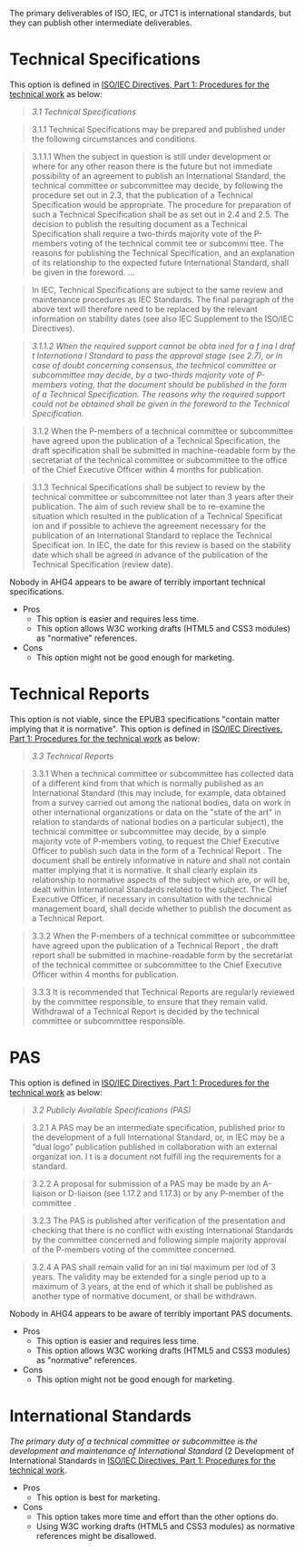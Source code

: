The primary deliverables of ISO, IEC, or JTC1 is international standards, but they can publish other intermediate deliverables.

> 

# Technical Specifications #

This option is defined in [ISO/IEC Directives, Part 1: Procedures for the technical work](http://isotc.iso.org/livelink/livelink/fetch/2000/2122/3146825/4229629/4230450/4230455/ISO_IEC_Directives%2C_Part_1_%28Procedures_for_the_technical_work%29_%282011%2C_8th_ed.%29_%28PDF_format%29.pdf?nodeid=10563026&vernum=-2) as below:

> _3.1  Technical Specifications_

> 3.1.1    Technical Specifications may be prepared and published under the following
> circumstances and conditions.

> 3.1.1.1    When the subject in question is still under development or where for any other
> reason  there  is   the future but  not  immediate possibility of an agreement to publish an
> International Standard, the technical committee or subcommittee may decide, by following the
> procedure set out in  2.3,   that   the publication of  a Technical  Specification would be
> appropriate. The procedure for preparation of such a Technical Specification shall be as set
> out   in   2.4 and  2.5.  The decision  to publish  the resulting document  as  a Technical
> Specification shall require a two-thirds majority vote of the P-members voting of the technical
> commit tee or subcommi ttee.  The  reasons  for  publishing   the Technical  Specification, and an
> explanation of its relationship to the expected future International Standard, shall be given in
> the foreword. ...

> In IEC, Technical Specifications are subject to the same review and maintenance procedures
> as IEC Standards. The final paragraph of the above text will therefore need to be replaced by
> the relevant information on stability dates (see also IEC Supplement to the ISO/IEC
> Directives).

> _3.1.1.2    When   the required  support  cannot  be obta ined  for  a  f ina l draf t   Internationa l
> Standard to pass the approval stage (see 2.7), or in case of doubt concerning consensus, the
> technical committee or subcommittee may decide, by a two-thirds majority vote of P-members
> voting, that the document should be published in the form of a Technical Specification. The
> reasons why the required support could not be obtained shall be given in the foreword to the
> Technical Specification._

> 3.1.2    When the P-members of a technical committee or subcommittee have agreed upon
> the publication of  a Technical  Specification,   the draft  specification shall  be  submitted  in
> machine-readable form by the secretariat of the technical committee or subcommittee to the
> office of the Chief Executive Officer within 4 months for publication.

> 3.1.3    Technical Specifications shall be subject to review by the technical committee or
> subcommittee not later than 3 years after their publication. The aim of such review shall be to
> re-examine   the situation which  resulted  in   the publication of  a Technical  Specificat ion and  if
> possible to achieve the agreement necessary for the publication of an International Standard
> to  replace  the Technical  Specificat ion.   In   IEC, the date  for   this  review is based on the stability
> date which shall be agreed in advance of the publication of the Technical Specification
> (review date). 


Nobody in AHG4 appears to be aware of terribly important technical specifications.

  * Pros
    * This option is easier and requires less time.
    * This option allows W3C working drafts (HTML5 and CSS3 modules) as "normative" references.
  * Cons
    * This option might not be good enough for marketing.

# Technical  Reports #
This option is not viable, since the EPUB3 specifications "contain matter   implying   that   it  is normative".
This option is defined in [ISO/IEC Directives, Part 1: Procedures for the technical work](http://isotc.iso.org/livelink/livelink/fetch/2000/2122/3146825/4229629/4230450/4230455/ISO_IEC_Directives%2C_Part_1_%28Procedures_for_the_technical_work%29_%282011%2C_8th_ed.%29_%28PDF_format%29.pdf?nodeid=10563026&vernum=-2) as below:

> _3.3  Technical  Reports_

> 3.3.1    When a  technical  committee or  subcommittee has collected data of  a different  kind
> from that which is normally published as an International Standard (this may include, for
> example, data obtained from a survey carried out among the national bodies, data on work in
> other international organizations or data on the "state of the art" in relation to standards of
> national bodies on a particular subject), the technical committee or subcommittee may decide,
> by a simple majority vote of P-members voting, to request the Chief Executive Officer to
> publish such data   in  the  form of a Technical  Report .  The document  shall  be  entirely
> informative  in  nature and shall  not  contain matter   implying   that   it  is normative.   It shall  clearly
> explain its relationship to normative aspects of the subject  which are,  or  will  be,  dealt  within
> International Standards related to the subject. The Chief Executive Officer, if necessary in
> consultation with the technical management board, shall decide whether to publish the
> document as a Technical Report.

> 3.3.2    When the P-members of a technical committee or subcommittee have agreed upon
> the publication of  a Technical  Report ,   the draft   report  shall  be  submitted  in machine-readable
> form by  the secretariat  of   the  technical  committee or subcommittee to the Chief Executive
> Officer within 4 months for publication.

> 3.3.3    It is recommended that Technical Reports are regularly reviewed by the committee
> responsible,  to ensure  that   they remain  valid.  Withdrawal  of  a Technical  Report   is  decided by
> the technical committee or subcommittee responsible.


# PAS #

This option is defined in [ISO/IEC Directives, Part 1: Procedures for the technical work](http://isotc.iso.org/livelink/livelink/fetch/2000/2122/3146825/4229629/4230450/4230455/ISO_IEC_Directives%2C_Part_1_%28Procedures_for_the_technical_work%29_%282011%2C_8th_ed.%29_%28PDF_format%29.pdf?nodeid=10563026&vernum=-2) as below:

> _3.2  Publicly Available Specifications (PAS)_

> 3.2.1    A PAS may be an intermediate  specification, published prior to the development of a
> full International Standard, or, in IEC may be a “dual logo” publication published in
> collaboration with  an  external  organizat ion.  I t   is a document  not  fulfill ing  the  requirements   for
> a standard.

> 3.2.2    A proposal for submission of a PAS may be made by an A-liaison or D-liaison
> (see 1.17.2 and 1.17.3)  or  by any P-member  of   the committee .

> 3.2.3    The PAS is published after verification of the presentation and checking that there is
> no conflict with existing International Standards by the committee concerned and following
> simple majority approval of the P-members voting of the committee concerned.

> 3.2.4    A PAS shall remain valid for an ini tial  maximum per iod of  3 years.  The validity may be
> extended for a single period up to a maximum of 3 years, at the end of which it shall be
> published as another type of normative document, or shall be withdrawn. 

Nobody in AHG4 appears to be aware of terribly important PAS documents.

  * Pros
    * This option is easier and requires less time.
    * This option allows W3C working drafts (HTML5 and CSS3 modules) as "normative" references.
  * Cons
    * This option might not be good enough for marketing.

# International Standards #

_The primary duty of a technical committee or subcommittee is the development and
maintenance of International Standard_ (2  Development of International Standards in [ISO/IEC Directives, Part 1: Procedures for the technical work](http://isotc.iso.org/livelink/livelink/fetch/2000/2122/3146825/4229629/4230450/4230455/ISO_IEC_Directives%2C_Part_1_%28Procedures_for_the_technical_work%29_%282011%2C_8th_ed.%29_%28PDF_format%29.pdf?nodeid=10563026&vernum=-2).

  * Pros
    * This option is best for marketing.
  * Cons
    * This option takes more time and effort than the other options do.
    * Using W3C working drafts (HTML5 and CSS3 modules) as  normative references might be disallowed.